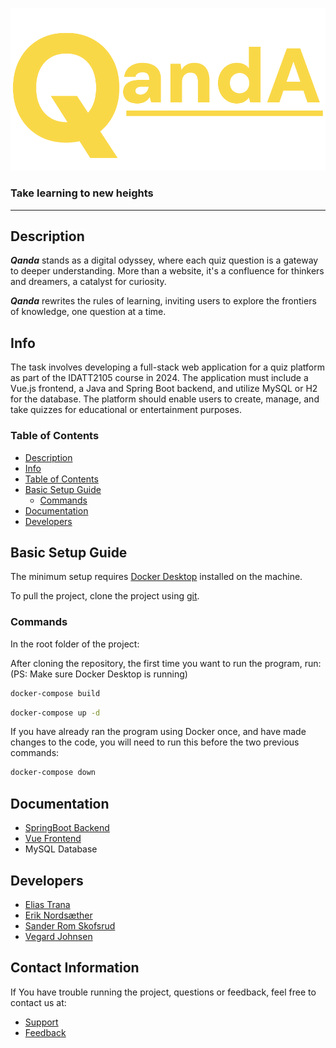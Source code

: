 ![logo](quanda_logo.png)

### Take learning to new heights

---

## Description

___Qanda___ stands as a digital odyssey, where each quiz question is a gateway to deeper 
understanding. More than a website, it's a confluence for thinkers and dreamers, a catalyst for curiosity.

___Qanda___ rewrites the rules of learning, inviting users to explore the frontiers of knowledge, one question at a time.

## Info

The task involves developing a full-stack web application for a quiz platform as part of the IDATT2105 course in 2024. The application must include a Vue.js frontend, a Java and Spring Boot backend, and utilize MySQL or H2 for the database. The platform should enable users to create, manage, and take quizzes for educational or entertainment purposes.

### Table of Contents

- [Description](#description)
- [Info](#info)
- [Table of Contents](#table-of-contents)
- [Basic Setup Guide](#basic-setup-guide)
  - [Commands](#commands)
- [Documentation](#documentation)
- [Developers](#developers)

## Basic Setup Guide

The minimum setup requires [Docker Desktop](https://www.docker.com/products/docker-desktop/) installed on the machine.

To pull the project, clone the project using [git](https://git-scm.com/downloads). 

### Commands

In the root folder of the project:

After cloning the repository, the first time you want to run the program, run:
(PS: Make sure Docker Desktop is running)

```bash
docker-compose build
```

```bash
docker-compose up -d
```

If you have already ran the program using Docker once, and have made changes to the code, you will need to run this before the two previous commands:

```bash
docker-compose down
```

## Documentation

- [SpringBoot Backend](https://github.com/Eliastrana/FullStackProject/tree/main/Backend)
- [Vue Frontend](https://github.com/Eliastrana/FullStackProject/tree/main/Frontend)
- MySQL Database


## Developers

- [Elias Trana](https://github.com/Eliastrana)
- [Erik Nordsæther](https://github.com/eriktur)
- [Sander Rom Skofsrud](https://github.com/SanderSkofsrud)
- [Vegard Johnsen](https://github.com/VegardJohnsen)

## Contact Information

If You have trouble running the project, questions or feedback, feel free to contact us at:

- [Support](mailto:support@quand.no)
- [Feedback](mailto:support@quand.no)
